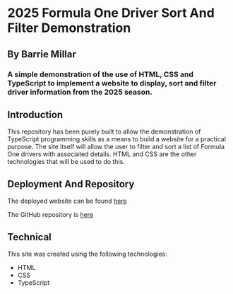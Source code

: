 
# 2025 Formula One Driver Sort And Filter Demonstration
## By Barrie Millar
### A simple demonstration of the use of HTML, CSS and TypeScript to implement a website to display, sort and filter driver information from the 2025 season.

## Introduction

This repository has been purely built to allow the demonstration of TypeScript programming skills as a means to build a website for a practical purpose. The site itself will allow the user to filter and sort a list of Formula One drivers with associated details. HTML and CSS are the other technologies that will be used to do this.

## Deployment And Repository

The deployed website can be found [here](https://cyberarchitect777.github.io/f1-2025-sort-and-filter/)

The GitHub repository is [here](https://github.com/CyberArchitect777/f1-2025-sort-and-filter)

## Technical

This site was created using the following technologies:

- HTML
- CSS
- TypeScript
